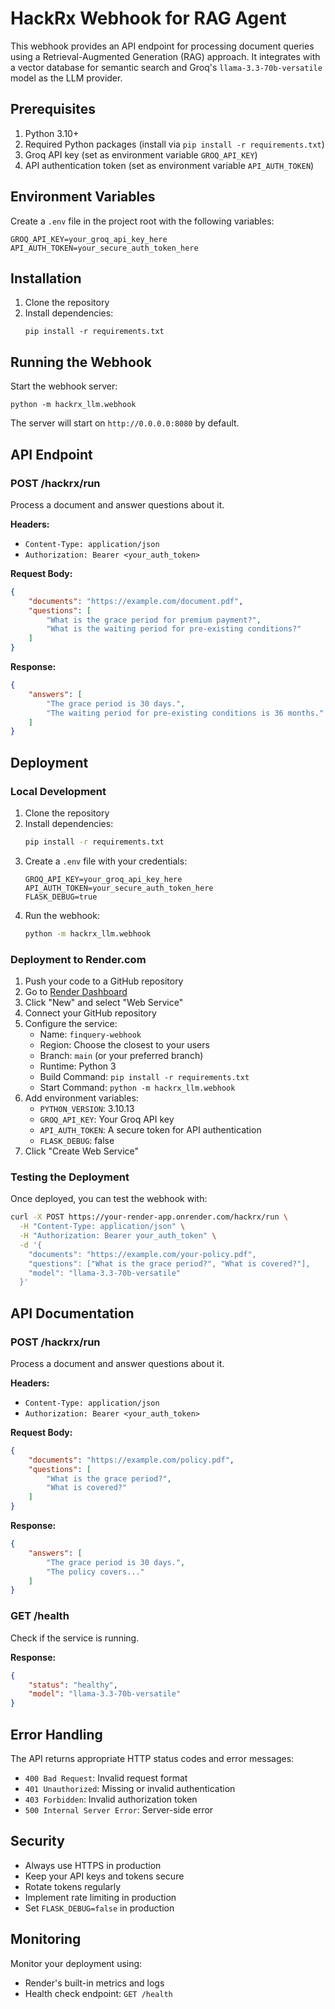 # HackRx Webhook for RAG Agent

This webhook provides an API endpoint for processing document queries using a Retrieval-Augmented Generation (RAG) approach. It integrates with a vector database for semantic search and Groq's `llama-3.3-70b-versatile` model as the LLM provider.

## Prerequisites

1. Python 3.10+
2. Required Python packages (install via `pip install -r requirements.txt`)
3. Groq API key (set as environment variable `GROQ_API_KEY`)
4. API authentication token (set as environment variable `API_AUTH_TOKEN`)

## Environment Variables

Create a `.env` file in the project root with the following variables:

```
GROQ_API_KEY=your_groq_api_key_here
API_AUTH_TOKEN=your_secure_auth_token_here
```

## Installation

1. Clone the repository
2. Install dependencies:
   ```
   pip install -r requirements.txt
   ```

## Running the Webhook

Start the webhook server:

```
python -m hackrx_llm.webhook
```

The server will start on `http://0.0.0.0:8080` by default.

## API Endpoint

### POST /hackrx/run

Process a document and answer questions about it.

**Headers:**
- `Content-Type: application/json`
- `Authorization: Bearer <your_auth_token>`

**Request Body:**
```json
{
    "documents": "https://example.com/document.pdf",
    "questions": [
        "What is the grace period for premium payment?",
        "What is the waiting period for pre-existing conditions?"
    ]
}
```

**Response:**
```json
{
    "answers": [
        "The grace period is 30 days.",
        "The waiting period for pre-existing conditions is 36 months."
    ]
}
```

## Deployment

### Local Development

1. Clone the repository
2. Install dependencies:
   ```bash
   pip install -r requirements.txt
   ```
3. Create a `.env` file with your credentials:
   ```
   GROQ_API_KEY=your_groq_api_key_here
   API_AUTH_TOKEN=your_secure_auth_token_here
   FLASK_DEBUG=true
   ```
4. Run the webhook:
   ```bash
   python -m hackrx_llm.webhook
   ```

### Deployment to Render.com

1. Push your code to a GitHub repository
2. Go to [Render Dashboard](https://dashboard.render.com/)
3. Click "New" and select "Web Service"
4. Connect your GitHub repository
5. Configure the service:
   - Name: `finquery-webhook`
   - Region: Choose the closest to your users
   - Branch: `main` (or your preferred branch)
   - Runtime: Python 3
   - Build Command: `pip install -r requirements.txt`
   - Start Command: `python -m hackrx_llm.webhook`
6. Add environment variables:
   - `PYTHON_VERSION`: 3.10.13
   - `GROQ_API_KEY`: Your Groq API key
   - `API_AUTH_TOKEN`: A secure token for API authentication
   - `FLASK_DEBUG`: false
7. Click "Create Web Service"

### Testing the Deployment

Once deployed, you can test the webhook with:

```bash
curl -X POST https://your-render-app.onrender.com/hackrx/run \
  -H "Content-Type: application/json" \
  -H "Authorization: Bearer your_auth_token" \
  -d '{
    "documents": "https://example.com/your-policy.pdf",
    "questions": ["What is the grace period?", "What is covered?"],
    "model": "llama-3.3-70b-versatile"
  }'
```

## API Documentation

### POST /hackrx/run

Process a document and answer questions about it.

**Headers:**
- `Content-Type: application/json`
- `Authorization: Bearer <your_auth_token>`

**Request Body:**
```json
{
    "documents": "https://example.com/policy.pdf",
    "questions": [
        "What is the grace period?",
        "What is covered?"
    ]
}
```

**Response:**
```json
{
    "answers": [
        "The grace period is 30 days.",
        "The policy covers..."
    ]
}
```

### GET /health

Check if the service is running.

**Response:**
```json
{
    "status": "healthy",
    "model": "llama-3.3-70b-versatile"
}
```

## Error Handling

The API returns appropriate HTTP status codes and error messages:

- `400 Bad Request`: Invalid request format
- `401 Unauthorized`: Missing or invalid authentication
- `403 Forbidden`: Invalid authorization token
- `500 Internal Server Error`: Server-side error

## Security

- Always use HTTPS in production
- Keep your API keys and tokens secure
- Rotate tokens regularly
- Implement rate limiting in production
- Set `FLASK_DEBUG=false` in production

## Monitoring

Monitor your deployment using:
- Render's built-in metrics and logs
- Health check endpoint: `GET /health`
